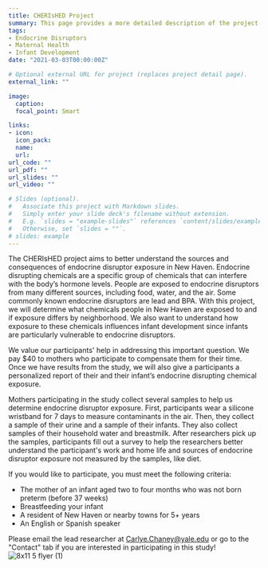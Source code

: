 ```yaml
---
title: CHERIsHED Project
summary: This page provides a more detailed description of the project.
tags:
- Endocrine Disruptors
- Maternal Health
- Infant Development
date: "2021-03-03T00:00:00Z"

# Optional external URL for project (replaces project detail page).
external_link: ""

image:
  caption: 
  focal_point: Smart

links:
- icon: 
  icon_pack: 
  name: 
  url: 
url_code: ""
url_pdf: ""
url_slides: ""
url_video: ""

# Slides (optional).
#   Associate this project with Markdown slides.
#   Simply enter your slide deck's filename without extension.
#   E.g. `slides = "example-slides"` references `content/slides/example-slides.md`.
#   Otherwise, set `slides = ""`.
# slides: example
---
```


The CHERIsHED project aims to better understand the sources and consequences of endocrine disruptor exposure in New Haven. Endocrine disrupting chemicals are a specific group of chemicals that can interfere with the body’s hormone levels. People are exposed to endocrine disruptors from many different sources, including food, water, and the air. Some commonly known endocrine disruptors are lead and BPA. With this project, we will determine what chemicals people in New Haven are exposed to and if exposure differs by neighborhood. We also want to understand how exposure to these chemicals influences infant development since infants are particularly vulnerable to endocrine disruptors.

We value our participants' help in addressing this important question. We pay $40 to mothers who participate to compensate them for their time. Once we have results from the study, we will also give a participants a personalized report of their and their infant’s endocrine disrupting chemical exposure. 

Mothers participating in the study collect several samples to help us determine endocrine disruptor exposure. First, participants wear a silicone wristband for 7 days to measure contaminants in the air. Then, they collect a sample of their urine and a sample of their infants. They also collect samples of their household water and breastmilk. After researchers pick up the samples, participants fill out a survey to help the researchers better understand the participant's work and home life and sources of endocrine disruptor exposure not measured by the samples, like diet. 

If you would like to participate, you must meet the following criteria:
- The mother of an infant aged two to four months who was not born preterm (before 37 weeks)
- Breastfeeding your infant
- A resident of New Haven or nearby towns for 5+ years
- An English or Spanish speaker

Please email the lead researcher at Carlye.Chaney@yale.edu or go to the "Contact" tab if you are interested in participating in this study!
![8x11 5 flyer (1)](https://user-images.githubusercontent.com/60330966/109863410-97fa4300-7c2f-11eb-82c6-69b76e7685b3.png)


